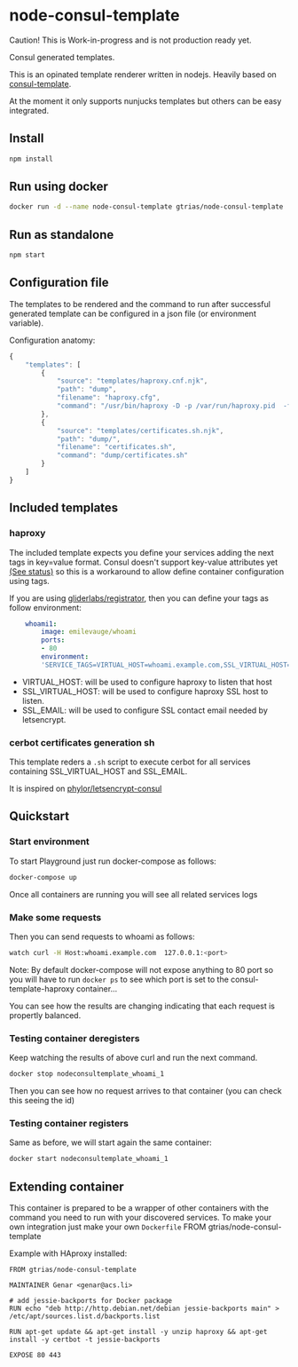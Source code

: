 # node-consul-template

Caution! This is Work-in-progress and is not production ready yet.

Consul generated templates.

This is an opinated template renderer written in nodejs. Heavily based on [consul-template](https://github.com/hashicorp/consul-template).

At the moment it only supports nunjucks templates but others can be easy integrated.

## Install

```bash
npm install
```

## Run using docker

```bash
docker run -d --name node-consul-template gtrias/node-consul-template
```

## Run as standalone

```bash
npm start
```

## Configuration file

The templates to be rendered and the command to run after successful generated template can be configured in a json file (or environment variable).

Configuration anatomy:

```javascript
{
    "templates": [
        {
            "source": "templates/haproxy.cnf.njk",                                                 // Nunjunks template
            "path": "dump",                                                                        // Path where the generated template will be rendered
            "filename": "haproxy.cfg",                                                             // Filename for generated template
            "command": "/usr/bin/haproxy -D -p /var/run/haproxy.pid  -f /etc/haproxy/haproxy.cfg " // Command to run after configuration generation
        },
        {
            "source": "templates/certificates.sh.njk",
            "path": "dump/",
            "filename": "certificates.sh",
            "command": "dump/certificates.sh"
        }
    ]
}
```

## Included templates

### haproxy

The included template expects you define your services adding the next tags in key=value format.
Consul doesn't support key-value attributes yet [(See status)](https://github.com/hashicorp/consul/issues/1107) so this is a workaround to allow define container configuration
using tags.

If you are using [gliderlabs/registrator](https://github.com/gliderlabs/registrator), then you can define your
tags as follow environment:

```yml
    whoami1:
        image: emilevauge/whoami
        ports:
        - 80
        environment:
        'SERVICE_TAGS=VIRTUAL_HOST=whoami.example.com,SSL_VIRTUAL_HOST=example.com,SSL_EMAIL=info@example.com'
```

- VIRTUAL_HOST: will be used to configure haproxy to listen that host
- SSL_VIRTUAL_HOST: will be used to configure haproxy SSL host to listen.
- SSL_EMAIL: will be used to configure SSL contact email needed by letsencrypt.

### cerbot certificates generation sh

This template reders a `.sh` script to execute cerbot for all services containing SSL_VIRTUAL_HOST and SSL_EMAIL.

It is inspired on [phylor/letsencrypt-consul](https://github.com/phylor/letsencrypt-consul)


## Quickstart

### Start environment

To start Playground just run docker-compose as follows:

```bash
docker-compose up
```
Once all containers are running you will see all related services logs

### Make some requests

Then you can send requests to whoami as follows:

```bash
watch curl -H Host:whoami.example.com  127.0.0.1:<port>
```

Note: By default docker-compose will not expose anything to 80 port so you will have to run `docker ps` to see which port is set to the consul-template-haproxy container...

You can see how the results are changing indicating that each request is propertly balanced.

### Testing container deregisters

Keep watching the results of above curl and run the next command.

```bash
docker stop nodeconsultemplate_whoami_1
```
Then you can see how no request arrives to that container (you can check this seeing the id)

### Testing container registers

Same as before, we will start again the same container:

```bash
docker start nodeconsultemplate_whoami_1
```

## Extending container

This container is prepared to be a wrapper of other containers with the command you need to run
with your discovered services.
To make your own integration just make your own `Dockerfile` FROM gtrias/node-consul-template

Example with HAproxy installed:

```
FROM gtrias/node-consul-template

MAINTAINER Genar <genar@acs.li>

# add jessie-backports for Docker package
RUN echo "deb http://http.debian.net/debian jessie-backports main" > /etc/apt/sources.list.d/backports.list

RUN apt-get update && apt-get install -y unzip haproxy && apt-get install -y certbot -t jessie-backports

EXPOSE 80 443
```
